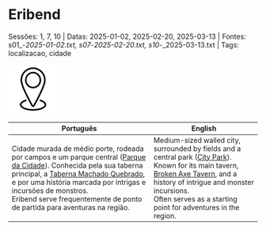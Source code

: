 
# Eribend

Sessões: 1, 7, 10 | Datas: 2025-01-02, 2025-02-20, 2025-03-13 | Fontes: s01_-_2025-01-02.txt, s07_-_2025-02-20.txt, s10_-_2025-03-13.txt | Tags: localizacao, cidade

![Eribend](docs/dm/-/locations/blank.png)

| Português | English |
|-----------|---------|
| Cidade murada de médio porte, rodeada por campos e um parque central ([Parque da Cidade](parque_da_cidade.md)). Conhecida pela sua taberna principal, a [Taberna Machado Quebrado](taberna_machado_quebrado.md), e por uma história marcada por intrigas e incursões de monstros.<br>Eribend serve frequentemente de ponto de partida para aventuras na região. | Medium-sized walled city, surrounded by fields and a central park ([City Park](parque_da_cidade.md)). Known for its main tavern, [Broken Axe Tavern](taberna_machado_quebrado.md), and a history of intrigue and monster incursions.<br>Often serves as a starting point for adventures in the region. |




















